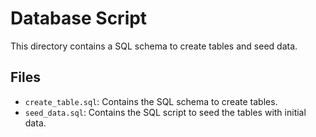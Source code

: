 # Database Script

This directory contains a SQL schema to create tables and seed data.

## Files

- `create_table.sql`: Contains the SQL schema to create tables.
- `seed_data.sql`: Contains the SQL script to seed the tables with initial data.